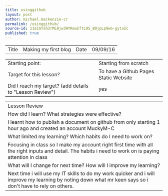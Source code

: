 ```yaml
---
title: usinggithub
layout: post
author: michael.mackenzie-cr
permalink: /usinggithub/
source-id: 11m1GYah3rML0jw3WYRewIftL9S_B9jpLp9wG-gytaIc
published: true
---
```

<table>
  <tr>
    <td>Title</td>
    <td>Making my first blog</td>
    <td>Date</td>
    <td>09/09/16</td>
  </tr>
</table>


<table>
  <tr>
    <td>Starting point:</td>
    <td>Starting from scratch</td>
  </tr>
  <tr>
    <td>Target for this lesson?</td>
    <td>To have a Github Pages Static Website</td>
  </tr>
  <tr>
    <td>Did I reach my target? 
(add details to "Lesson Review")</td>
    <td> yes</td>
  </tr>
</table>


<table>
  <tr>
    <td>Lesson Review</td>
  </tr>
  <tr>
    <td>How did I learn? What strategies were effective? </td>
  </tr>
  <tr>
    <td>I learnt how to publish a document on github from only starting 1 hour ago and created an account MuckyM-C</td>
  </tr>
  <tr>
    <td>What limited my learning? Which habits do I need to work on? </td>
  </tr>
  <tr>
    <td>Focusing in class so I make my account right first time with all the right inputs and detail. The habits i need to work on is paying attention in class</td>
  </tr>
  <tr>
    <td>What will I change for next time? How will I improve my learning? </td>
  </tr>
  <tr>
    <td>Next time i will use my IT skills to do my work quicker and i will improve my learning by noting down what mr keen says so i don't have to rely on others.</td>
  </tr>
</table>



